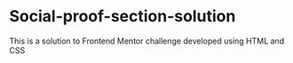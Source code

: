 # Social-proof-section-solution
This is a solution to Frontend Mentor challenge developed using HTML and CSS
